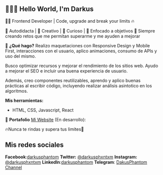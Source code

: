## 👋👨‍💻 Hello World, I'm Darkus

👨‍💻 Frontend Developer | Code, upgrade and break your limits 🔥

🚀 Autodidacta | 🌈 Creativo | 🔎 Curioso | 🎯 Enfocado a objetivos
🙌 Siempre creando retos que me permitan superarme y me ayuden a mejorar

🤔 **¿Qué hago?**
Realizo maquetaciones con Responsive Design y Mobile First, interacciones con el usuario, aplico animaciones, consumo de APIs y uso del mismo.

Busco optimizar recursos y mejorar el rendimiento de los sitios web. Ayudo a mejorar el SEO e incluir una buena experiencia de usuario.

Además, creo componentes reutilizables, aprendo y aplico buenas prácticas al escribir código, incluyendo realizar análisis asintotico en los algoritmos.

**Mis herramientas:**
- HTML, CSS, Javascript, React

💼 **Portafolio**
[Mi Website](https://darkusphantom.github.io/darkusphantom-website/index.html) (En desarrollo):

🔥Nunca te rindas y supera tus limites🌟

## Mis redes sociales
**Facebook**:[darkusphantom](https://facebook.com/darkusphantom/)
**Twitter:** [@darkusphxntxm](https://twitter.com/darkusphxntxm)
**Instagram:** [@darkusphxntxm](https://www.instagram.com/darkusphxntxm/)
**LinkedIn**:[darkusphantom](https://www.linkedin.com/in/darkusphantom/)
**Telegram**: [DakusPhantom Channel](https://t.me/darkusphxntxm)
